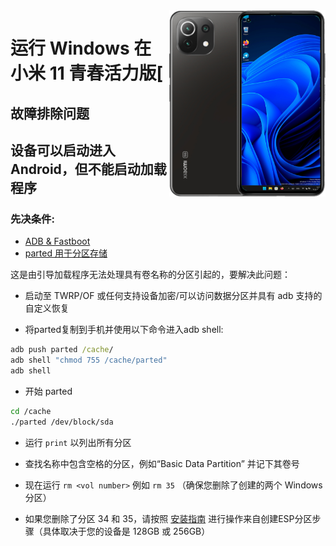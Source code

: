 <img align="right" src="https://github.com/ETCHDEV/Port-Windows-11-Xiaomi-11-Lite-NE/blob/main/lisa.png " width="250" alt="小米 11 青春活力版 上运行 Windows 11">


# 运行 Windows 在 小米 11 青春活力版[

## 故障排除问题


## 设备可以启动进入 Android，但不能启动加载程序

### 先决条件:

- [ADB & Fastboot](https://developer.android.com/studio/releases/platform-tools)
- [parted 用于分区存储](https://www.mediafire.com/file/s9bjano4pezphou/parted/file)

这是由引导加载程序无法处理具有卷名称的分区引起的，要解决此问题：

- 启动至 TWRP/OF 或任何支持设备加密/可以访问数据分区并具有 adb 支持的自定义恢复

- 将parted复制到手机并使用以下命令进入adb shell:
```cmd
adb push parted /cache/
adb shell "chmod 755 /cache/parted"
adb shell
```
- 开始 parted
```sh
cd /cache
./parted /dev/block/sda
```

- 运行 ```print``` 以列出所有分区

- 查找名称中包含空格的分区，例如“Basic Data Partition” 并记下其卷号

- 现在运行 ```rm <vol number>``` 例如 ```rm 35``` （确保您删除了创建的两个 Windows 分区）

- 如果您删除了分区 34 和 35，请按照 [安装指南](./离别.md) 进行操作来自创建ESP分区步骤（具体取决于您的设备是 128GB 或 256GB）
